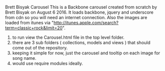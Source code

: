 Brett Bisyak Carousel
This is a Backbone carousel created from scratch by Brett Bisyak on August 6 2016.
It loads backbone, jquery and underscore from cdn so you will need an internet connection.
Also the images are loaded from itunes via "http://itunes.apple.com/search?term=classic+rock&limit=20".


1. to run view the Carousel.html file in the top level folder.
2. there are 3 sub folders ( collections, models and views ) that should come out of the repository.
3. keeping it simple for now, just the carousel and tooltip on each image for song name.
4. would use require modules ideally.
